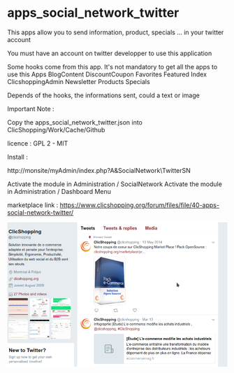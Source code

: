 # apps_social_network_twitter

This apps allow you to send information, product, specials ... in your twitter account

You must have an account on twitter developper to use this application

Some hooks come from this app. It's not mandatory to get all the apps to use this Apps
BlogContent
DiscountCoupon
Favorites
Featured
Index ClicshoppingAdmin
Newsletter
Products
Specials

Depends of the hooks, the informations sent, could a text or image

Important Note :

Copy the apps_social_network_twitter.json into ClicShopping/Work/Cache/Github

licence  : GPL 2 - MIT

Install :

http://monsite/myAdmin/index.php?A&SocialNetwork\TwitterSN

Activate the module in Administration / SocialNetwork
Activate the module in Administration / Dashboard Menu


marketplace link : https://www.clicshopping.org/forum/files/file/40-apps-social-network-twitter/


![image](https://github.com/ClicShoppingOfficialModulesV3/apps_social_network_twitter/blob/master/ModuleInfosJson/twitter.png)


